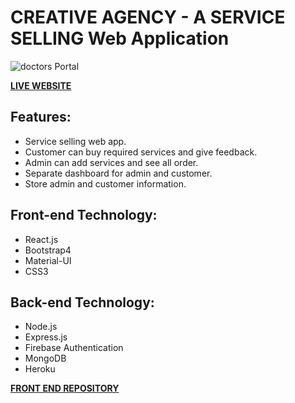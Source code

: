 # CREATIVE AGENCY - A SERVICE SELLING Web Application

![doctors Portal](https://i.ibb.co/d0XLVHg/1-Landing-page.png)

**[LIVE WEBSITE](https://creative-agency-nongor-soft.web.app/)**

## Features:
*   Service selling web app.
*   Customer can buy  required services and give feedback.
*   Admin can add services and see all order.
*   Separate dashboard for admin and customer.
*   Store admin and customer information.


## Front-end Technology:
*   React.js
*   Bootstrap4
*   Material-UI
*   CSS3

## Back-end Technology:
*   Node.js
*   Express.js
*   Firebase Authentication
*   MongoDB
*   Heroku

**[FRONT END REPOSITORY](https://github.com/ImPias/creative-agency-client)**
